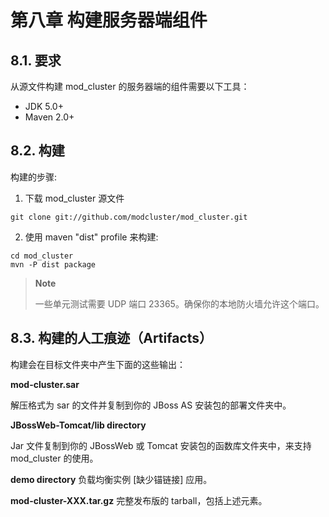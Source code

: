 # 第八章 构建服务器端组件

## 8.1. 要求

从源文件构建 mod_cluster 的服务器端的组件需要以下工具：

* JDK 5.0+
* Maven 2.0+

## 8.2. 构建

构建的步骤:

1. 下载 mod_cluster 源文件

```
git clone git://github.com/modcluster/mod_cluster.git
```

  2. 使用 maven "dist" profile 来构建:

```
cd mod_cluster
mvn -P dist package
```

> **Note**
>
> 一些单元测试需要 UDP 端口 23365。确保你的本地防火墙允许这个端口。

## 8.3. 构建的人工痕迹（Artifacts）

构建会在目标文件夹中产生下面的这些输出：

**mod-cluster.sar**

解压格式为 sar 的文件并复制到你的 JBoss AS 安装包的部署文件夹中。

**JBossWeb-Tomcat/lib directory**

Jar 文件复制到你的 JBossWeb 或 Tomcat 安装包的函数库文件夹中，来支持 mod_cluster 的使用。

**demo directory**
负载均衡实例 [缺少锚链接] 应用。

**mod-cluster-XXX.tar.gz**
完整发布版的 tarball，包括上述元素。